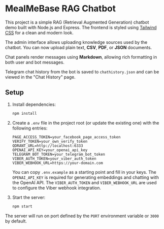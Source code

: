 # MealMeBase RAG Chatbot

This project is a simple RAG (Retrieval Augmented Generation) chatbot demo built with Node.js and Express. The frontend is styled using [Tailwind CSS](https://tailwindcss.com) for a clean and modern look.

The admin interface allows uploading knowledge sources used by the chatbot. You can now upload plain text, **CSV**, **PDF**, or **JSON** documents.

Chat panels render messages using **Markdown**, allowing rich formatting in both user and bot messages.

Telegram chat history from the bot is saved to `chathistory.json` and can be viewed in the "Chat History" page.

## Setup

1. Install dependencies:
   ```bash
   npm install
   ```

2. Create a `.env` file in the project root (or update the existing one) with the following entries:
   ```env
   PAGE_ACCESS_TOKEN=your_facebook_page_access_token
   VERIFY_TOKEN=your_own_verify_token
   QDRANT_URL=http://localhost:6333
   OPENAI_API_KEY=your_openai_api_key
   TELEGRAM_BOT_TOKEN=your_telegram_bot_token
   VIBER_AUTH_TOKEN=your_viber_auth_token
   VIBER_WEBHOOK_URL=https://your-domain.com
   ```
   You can copy `.env.example` as a starting point and fill in your keys.
   The `OPENAI_API_KEY` is required for generating embeddings and chatting with the OpenAI API.
   The `VIBER_AUTH_TOKEN` and `VIBER_WEBHOOK_URL` are used to configure the Viber webhook integration.

3. Start the server:
   ```bash
   npm start
   ```

The server will run on port defined by the `PORT` environment variable or `3000` by default.
